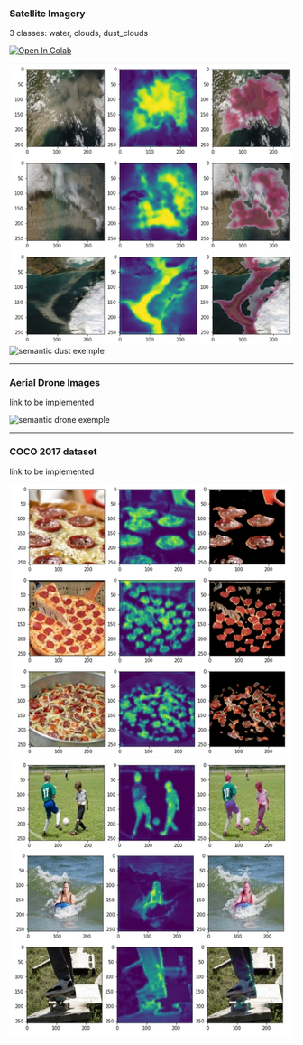 ### **Satellite Imagery**
3 classes: water, clouds, dust_clouds

[![Open In Colab](https://colab.research.google.com/assets/colab-badge.svg)](https://colab.research.google.com/github/AllanKamimura/AI/blob/master/image/semantic_segmentation/Satelite_image.ipynb)

<img src = "../examples/semantic_dust.jpg" alt = "semantic dust exemple" width = "500"/>
<img src = "../examples/semantic_dust.gif" alt = "semantic dust exemple" width = "500"/>

---

### **Aerial Drone Images**
link to be implemented

<img src = "../examples/semantic_drone.gif" alt = "semantic drone exemple" width = "500"/>

---

 ### **COCO 2017 dataset**
link to be implemented

 <img src = "../examples/semantic_pizza.jpg" alt = "semantic dust exemple" width = "500"/>
  <img src = "../examples/semantic_pessoa.jpg" alt = "semantic dust exemple" width = "500"/>
